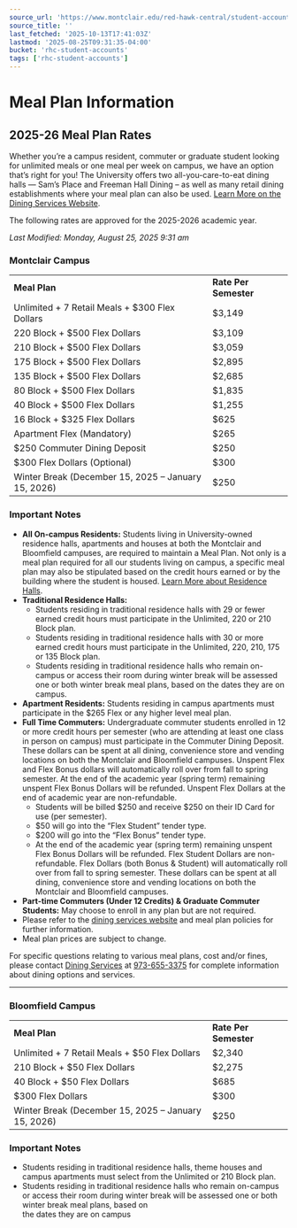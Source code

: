 ```yaml
---
source_url: 'https://www.montclair.edu/red-hawk-central/student-accounts/meal-plan-information/'
source_title: ''
last_fetched: '2025-10-13T17:41:03Z'
lastmod: '2025-08-25T09:31:35-04:00'
bucket: 'rhc-student-accounts'
tags: ['rhc-student-accounts']
---
```


# Meal Plan Information

## 2025-26 Meal Plan Rates

Whether you’re a campus resident, commuter or graduate student looking for unlimited meals or one meal per week on campus, we have an option that’s right for you! The University offers two all-you-care-to-eat dining halls — Sam’s Place and Freeman Hall Dining – as well as many retail dining establishments where your meal plan can also be used. [Learn More on the Dining Services Website](https://montclair.edu/dining).

The following rates are approved for the 2025-2026 academic year.

*Last Modified: Monday, August 25, 2025 9:31 am*

### Montclair Campus

|  |  |
| --- | --- |
| **Meal Plan** | **Rate Per Semester** |
| Unlimited + 7 Retail Meals + $300 Flex Dollars | $3,149 |
| 220 Block + $500 Flex Dollars | $3,109 |
| 210 Block + $500 Flex Dollars | $3,059 |
| 175 Block + $500 Flex Dollars | $2,895 |
| 135 Block + $500 Flex Dollars | $2,685 |
| 80 Block + $500 Flex Dollars | $1,835 |
| 40 Block + $500 Flex Dollars | $1,255 |
| 16 Block + $325 Flex Dollars | $625 |
| Apartment Flex (Mandatory) | $265 |
| $250 Commuter Dining Deposit | $250 |
| $300 Flex Dollars (Optional) | $300 |
| Winter Break (December 15, 2025 – January 15, 2026) | $250 |

### Important Notes

* **All On-campus Residents:** Students living in University-owned residence halls, apartments and houses at both the Montclair and Bloomfield campuses, are required to maintain a Meal Plan. Not only is a meal plan required for all our students living on campus, a specific meal plan may also be stipulated based on the credit hours earned or by the building where the student is housed. [Learn More about Residence Halls](https://www.montclair.edu/residence-life/living-on-campus/residence-halls/).
* **Traditional Residence Halls:**
  + Students residing in traditional residence halls with 29 or fewer earned credit hours must participate in the Unlimited, 220 or 210 Block plan.
  + Students residing in traditional residence halls with 30 or more earned credit hours must participate in the Unlimited, 220, 210, 175 or 135 Block plan.
  + Students residing in traditional residence halls who remain on-campus or access their room during winter break will be assessed one or both winter break meal plans, based on the dates they are on campus.
* **Apartment Residents:** Students residing in campus apartments must participate in the $265 Flex or any higher level meal plan.
* **Full Time Commuters:** Undergraduate commuter students enrolled in 12 or more credit hours per semester (who are attending at least one class in person on campus) must participate in the Commuter Dining Deposit. These dollars can be spent at all dining, convenience store and vending locations on both the Montclair and Bloomfield campuses. Unspent Flex and Flex Bonus dollars will automatically roll over from fall to spring semester. At the end of the academic year (spring term) remaining unspent Flex Bonus Dollars will be refunded. Unspent Flex Dollars at the end of academic year are non-refundable.  
  + Students will be billed $250 and receive $250 on their ID Card for use (per semester).
  + $50 will go into the “Flex Student” tender type.
  + $200 will go into the “Flex Bonus” tender type.
  + At the end of the academic year (spring term) remaining unspent Flex Bonus Dollars will be refunded. Flex Student Dollars are non-refundable. Flex Dollars (both Bonus & Student) will automatically roll over from fall to spring semester. These dollars can be spent at all dining, convenience store and vending locations on both the Montclair and Bloomfield campuses.
* **Part-time Commuters (Under 12 Credits) & Graduate Commuter Students:** May choose to enroll in any plan but are not required.
* Please refer to the [dining services website](https://www.montclair.edu/dining-services/meal-plan-information/) and meal plan policies for further information.
* Meal plan prices are subject to change.

For specific questions relating to various meal plans, cost and/or fines, please contact [Dining Services](https://montclair.edu/dining) at [973-655-3375](tel:9736557889) for complete information about dining options and services.

---

### Bloomfield Campus

|  |  |
| --- | --- |
| **Meal Plan** | **Rate Per Semester** |
| Unlimited + 7 Retail Meals + $50 Flex Dollars | $2,340 |
| 210 Block + $50 Flex Dollars | $2,275 |
| 40 Block + $50 Flex Dollars | $685 |
| $300 Flex Dollars | $300 |
| Winter Break (December 15, 2025 – January 15, 2026) | $250 |

### Important Notes

* Students residing in traditional residence halls, theme houses and campus apartments must select from the Unlimited or 210 Block plan.
* Students residing in traditional residence halls who remain on-campus or access their room during winter break will be assessed one or both winter break meal plans, based on  
  the dates they are on campus